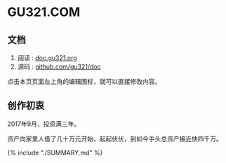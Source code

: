 # GU321.COM


## 文档

1. 阅读 : [doc.gu321.org](https://doc.gu321.org)
1. 源码 : [github.com/gu321/doc](https://github.com/gu321/doc)

点击本页页面左上角的编辑图标，就可以直接修改内容。


## 创作初衷

2017年9月，投资满三年。

资产向家里人借了几十万元开始，起起伏伏，到如今手头总资产接近快四千万。


{% include "./SUMMARY.md" %}

